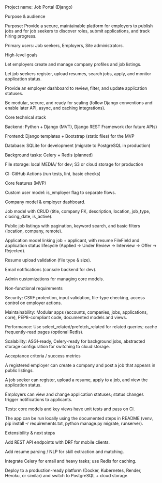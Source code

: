 Project name: Job Portal (Django)

Purpose & audience

Purpose: Provide a secure, maintainable platform for employers to publish jobs and for job seekers to discover roles, submit applications, and track hiring progress.

Primary users: Job seekers, Employers, Site administrators.

High-level goals

Let employers create and manage company profiles and job listings.

Let job seekers register, upload resumes, search jobs, apply, and monitor application status.

Provide an employer dashboard to review, filter, and update application statuses.

Be modular, secure, and ready for scaling (follow Django conventions and enable later API, async, and caching integrations).

Core technical stack

Backend: Python + Django (MVT), Django REST Framework (for future APIs)

Frontend: Django templates + Bootstrap (static files) for the MVP

Database: SQLite for development (migrate to PostgreSQL in production)

Background tasks: Celery + Redis (planned)

File storage: local MEDIA/ for dev; S3 or cloud storage for production

CI: GitHub Actions (run tests, lint, basic checks)

Core features (MVP)

Custom user model: is_employer flag to separate flows.

Company model & employer dashboard.

Job model with CRUD (title, company FK, description, location, job_type, closing_date, is_active).

Public job listings with pagination, keyword search, and basic filters (location, company, remote).

Application model linking job + applicant, with resume FileField and application status lifecycle (Applied → Under Review → Interview → Offer → Rejected).

Resume upload validation (file type & size).

Email notifications (console backend for dev).

Admin customizations for managing core models.

Non-functional requirements

Security: CSRF protection, input validation, file-type checking, access control on employer actions.

Maintainability: Modular apps (accounts, companies, jobs, applications, core), PEP8-compliant code, documented models and views.

Performance: Use select_related/prefetch_related for related queries; cache frequently-read pages (optional Redis).

Scalability: ASGI-ready, Celery-ready for background jobs, abstracted storage configuration for switching to cloud storage.

Acceptance criteria / success metrics

A registered employer can create a company and post a job that appears in public listings.

A job seeker can register, upload a resume, apply to a job, and view the application status.

Employers can view and change application statuses; status changes trigger notifications to applicants.

Tests: core models and key views have unit tests and pass on CI.

The app can be run locally using the documented steps in README (venv, pip install -r requirements.txt, python manage.py migrate, runserver).

Extensibility & next steps

Add REST API endpoints with DRF for mobile clients.

Add resume parsing / NLP for skill extraction and matching.

Integrate Celery for email and heavy tasks; use Redis for caching.

Deploy to a production-ready platform (Docker, Kubernetes, Render, Heroku, or similar) and switch to PostgreSQL + cloud storage.